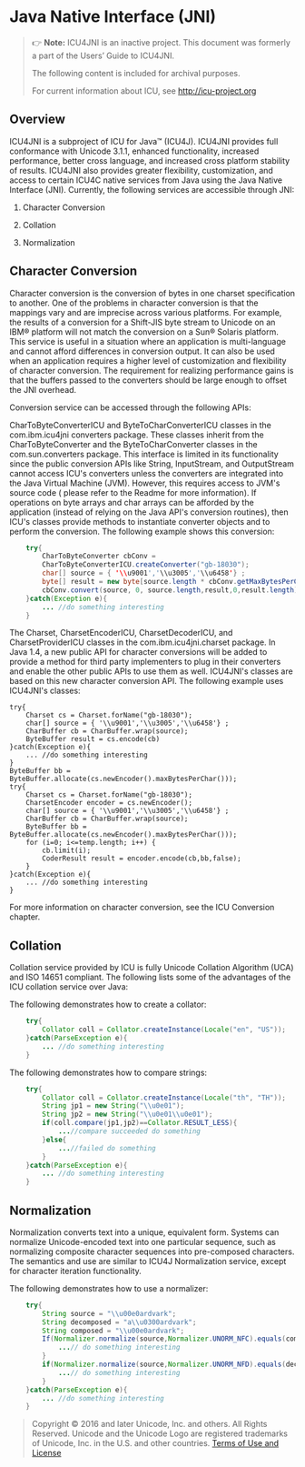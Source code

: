 <!--
> Copyright © 2016 and later Unicode, Inc. and others. All Rights Reserved.
-->

# Java Native Interface (JNI)

> :point_right: **Note:** ICU4JNI is an inactive project.
> This document was formerly a part of the Users’ Guide to ICU4JNI.
> 
> The following content is included for archival purposes.
>
> For current information about ICU, see http://icu-project.org

## Overview

ICU4JNI is a subproject of ICU for Java™ (ICU4J). ICU4JNI provides full
conformance with Unicode 3.1.1, enhanced functionality, increased performance,
better cross language, and increased cross platform stability of results.
ICU4JNI also provides greater flexibility, customization, and access to certain
ICU4C native services from Java using the Java Native Interface (JNI).
Currently, the following services are accessible through JNI:

1.  Character Conversion

2.  Collation

3.  Normalization

## Character Conversion

Character conversion is the conversion of bytes in one charset specification to
another. One of the problems in character conversion is that the mappings vary
and are imprecise across various platforms. For example, the results of a
conversion for a Shift-JIS byte stream to Unicode on an IBM® platform will not
match the conversion on a Sun® Solaris platform. This service is useful in a
situation where an application is multi-language and cannot afford differences
in conversion output. It can also be used when an application requires a higher
level of customization and flexibility of character conversion. The requirement
for realizing performance gains is that the buffers passed to the converters
should be large enough to offset the JNI overhead.

Conversion service can be accessed through the following APIs:

CharToByteConverterICU and ByteToCharConverterICU classes in the com.ibm.icu4jni
converters package. These classes inherit from the CharToByteConverter and the
ByteToCharConverter classes in the com.sun.converters package. This interface is
limited in its functionality since the public conversion APIs like String,
InputStream, and OutputStream cannot access ICU's converters unless the
converters are integrated into the Java Virtual Machine (JVM). However, this
requires access to JVM's source code ( please refer to the Readme for more
information). If operations on byte arrays and char arrays can be afforded by
the application (instead of relying on the Java API's conversion routines), then
ICU's classes provide methods to instantiate converter objects and to perform
the conversion. The following example shows this conversion:

```java
    try{
        CharToByteConverter cbConv =
        CharToByteConverterICU.createConverter("gb-18030");
        char[] source = { '\\u9001','\\u3005','\\u6458'} ;
        byte[] result = new byte[source.length * cbConv.getMaxBytesPerChar()];
        cbConv.convert(source, 0, source.length,result,0,result.length);
    }catch(Exception e){
        ... //do something interesting
    }
```

The Charset, CharsetEncoderICU, CharsetDecoderICU, and CharsetProviderICU
classes in the com.ibm.icu4jni.charset package. In Java 1.4, a new public API
for character conversions will be added to provide a method for third party
implementers to plug in their converters and enable the other public APIs to use
them as well. ICU4JNI's classes are based on this new character conversion API.
The following example uses ICU4JNI's classes:

    try{
        Charset cs = Charset.forName("gb-18030");
        char[] source = { '\\u9001','\\u3005','\\u6458'} ;
        CharBuffer cb = CharBuffer.wrap(source);
        ByteBuffer result = cs.encode(cb)
    }catch(Exception e){
        ... //do something interesting
    }
    ByteBuffer bb = ByteBuffer.allocate(cs.newEncoder().maxBytesPerChar()));
    try{
        Charset cs = Charset.forName("gb-18030");
        CharsetEncoder encoder = cs.newEncoder();
        char[] source = { '\\u9001','\\u3005','\\u6458'} ;
        CharBuffer cb = CharBuffer.wrap(source);
        ByteBuffer bb = ByteBuffer.allocate(cs.newEncoder().maxBytesPerChar()));
        for (i=0; i<=temp.length; i++) {
            cb.limit(i);
            CoderResult result = encoder.encode(cb,bb,false);
        }
    }catch(Exception e){
        ... //do something interesting
    }

For more information on character conversion, see the ICU
Conversion chapter.

## Collation

Collation service provided by ICU is fully Unicode
Collation Algorithm (UCA) and ISO 14651 compliant. The following lists some of
the advantages of the ICU collation service over Java:

The following demonstrates how to create a collator:

```java
    try{
        Collator coll = Collator.createInstance(Locale("en", "US"));
    }catch(ParseException e){
        ... //do something interesting
    }
```

The following demonstrates how to compare strings:

```java
    try{
        Collator coll = Collator.createInstance(Locale("th", "TH"));
        String jp1 = new String("\\u0e01");
        String jp2 = new String("\\u0e01\\u0e01");
        if(coll.compare(jp1,jp2)==Collator.RESULT_LESS){
            ...//compare succeeded do something
        }else{
            ...//failed do something
        }
    }catch(ParseException e){
        ... //do something interesting
    }
```

## Normalization

Normalization converts text into a unique, equivalent form. Systems can
normalize Unicode-encoded text into one particular sequence, such as normalizing
composite character sequences into pre-composed characters. The semantics and
use are similar to ICU4J Normalization service, except for character iteration
functionality.

The following demonstrates how to use a normalizer:

```java
    try{
        String source = "\\u00e0ardvark";
        String decomposed = "a\\u0300ardvark";
        String composed = "\\u00e0ardvark";
        If(Normalizer.normalize(source,Normalizer.UNORM_NFC).equals(composed){
            ...// do something interesting
        }
        if(Normalizer.normalize(source,Normalizer.UNORM_NFD).equals(decomposed){
            ...// do something interesting
        }
    }catch(ParseException e){
        ... //do something interesting
    }
```

> Copyright © 2016 and later Unicode, Inc. and others. All Rights Reserved.
Unicode and the Unicode Logo are registered trademarks 
of Unicode, Inc. in the U.S. and other countries.
[Terms of Use and License](http://www.unicode.org/copyright.html)
